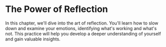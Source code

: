 # The Power of Reflection

In this chapter, we'll dive into the art of reflection. You'll learn how to slow down and examine your emotions, identifying what's working and what's not. This practice will help you develop a deeper understanding of yourself and gain valuable insights.

